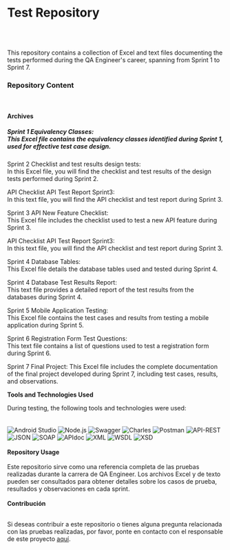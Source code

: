 # **Test Repository**
<br>
<br>

This repository contains a collection of Excel and text files documenting the tests performed during the QA Engineer's career, spanning from Sprint 1 to Sprint 7.
<br>

### **Repository Content**
<br>

#### **Archives**

##### Sprint 1 Equivalency Classes: <br>This Excel file contains the equivalency classes identified during Sprint 1, used for effective test case design.

Sprint 2 Checklist and test results design tests: <br>In this Excel file, you will find the checklist and test results of the design tests performed during Sprint 2.

API Checklist API Test Report Sprint3: <br>In this text file, you will find the API checklist and test report during Sprint 3.

Sprint 3 API New Feature Checklist: <br>This Excel file includes the checklist used to test a new API feature during Sprint 3.

API Checklist API Test Report Sprint3: <br>In this text file, you will find the API checklist and test report during Sprint 3.

Sprint 4 Database Tables:<br>This Excel file details the database tables used and tested during Sprint 4.

Sprint 4 Database Test Results Report:<br>This text file provides a detailed report of the test results from the databases during Sprint 4.

Sprint 5 Mobile Application Testing:<br>This Excel file contains the test cases and results from testing a mobile application during Sprint 5.

Sprint 6 Registration Form Test Questions:<br>This text file contains a list of questions used to test a registration form during Sprint 6.

Sprint 7 Final Project: This Excel file includes the complete documentation of the final project developed during Sprint 7, including test cases, results, and observations.

**Tools and Technologies Used**

During testing, the following tools and technologies were used:
<br>
<br>
<br>
![Android Studio](https://img.shields.io/badge/Android%20Studio-3DDC84?style=for-the-badge&logo=android-studio&logoColor=white)
![Node.js](https://img.shields.io/badge/Node.js-43853D?style=for-the-badge&logo=node.js&logoColor=white)
![Swagger](https://img.shields.io/badge/Swagger-85EA2D?style=for-the-badge&logo=swagger&logoColor=black)
![Charles](https://img.shields.io/badge/Charles-000000?style=for-the-badge&logo=charles&logoColor=white)
![Postman](https://img.shields.io/badge/Postman-FF6C37?style=for-the-badge&logo=postman&logoColor=white)
![API-REST](https://img.shields.io/badge/API-REST-009688?style=for-the-badge&logoColor=white)
![JSON](https://img.shields.io/badge/JSON-000000?style=for-the-badge&logo=json&logoColor=white)
![SOAP](https://img.shields.io/badge/SOAP-FFCA28?style=for-the-badge&logoColor=black)
![APIdoc](https://img.shields.io/badge/APIdoc-E8E8E8?style=for-the-badge&logoColor=black)
![XML](https://img.shields.io/badge/XML-F68212?style=for-the-badge&logo=xml&logoColor=white)
![WSDL](https://img.shields.io/badge/WSDL-0769AD?style=for-the-badge&logoColor=white)
![XSD](https://img.shields.io/badge/XSD-0077B5?style=for-the-badge&logoColor=white)
<br>
<br>
**Repository Usage**
<br>
<br>
Este repositorio sirve como una referencia completa de las pruebas realizadas durante la carrera de QA Engineer. Los archivos Excel y de texto pueden ser consultados para obtener detalles sobre los casos de prueba, resultados y observaciones en cada sprint.
<br>
<br>
**Contribución**
<br>
<br>

Si deseas contribuir a este repositorio o tienes alguna pregunta relacionada con las pruebas realizadas, por favor, ponte en contacto con el responsable de este proyecto [aquí](https://www.linkedin.com/in/patricgallardo/).

